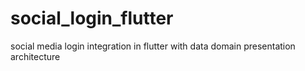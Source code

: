 # social_login_flutter
social media login integration in flutter with data domain presentation architecture

